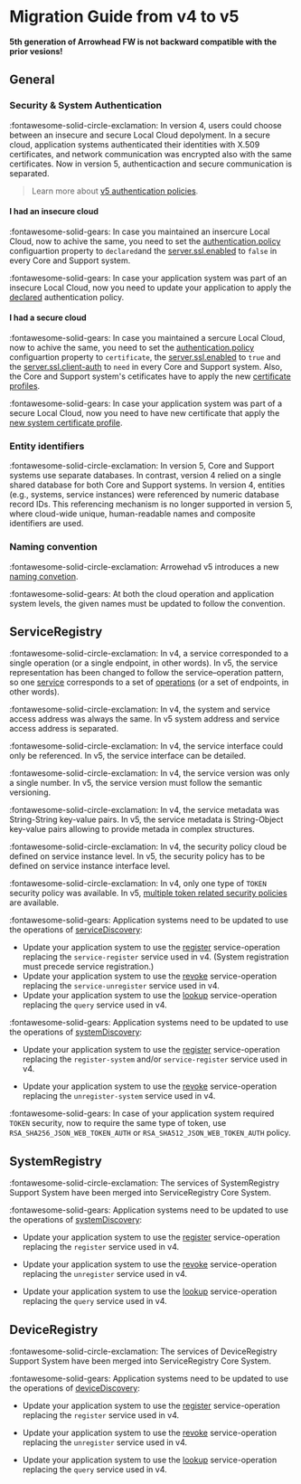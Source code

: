# Migration Guide from v4 to v5

**5th generation of Arrowhead FW  is not backward compatible with the prior vesions!**

## General

### Security & System Authentication

:fontawesome-solid-circle-exclamation: In version 4, users could choose between an insecure and secure Local Cloud depolyment. In a secure cloud, application systems authenticated their identities with X.509 certificates, and network communication was encrypted also with the same certificates. Now in version 5, authenticaction and secure communication is separated.
> Learn more about [v5 authentication policies](../api/authentication_policy.md).

#### I had an insecure cloud

:fontawesome-solid-gears: In case you maintained an insercure Local Cloud, now to achive the same, you need to set the [authentication.policy](../general/general_config_props.md) configuartion property to `declared`and the [server.ssl.enabled](../general/general_config_props.md) to `false`  in every Core and Support system.

:fontawesome-solid-gears: In case your application system was part of an insecure Local Cloud, now you need to update your application to apply the [declared](../api/authentication_policy.md#declared-http) authentication policy.

#### I had a secure cloud

:fontawesome-solid-gears: In case you maintained a sercure Local Cloud, now to achive the same, you need to set the [authentication.policy](../general/general_config_props.md) configuartion property to `certificate`, the [server.ssl.enabled](../general/general_config_props.md) to `true` and the [server.ssl.client-auth](../general/general_config_props.md) to `need` in every Core and Support system. Also, the Core and Support system's cetificates have to apply the new [certificate profiles](../help/certificate-profiles.md).

:fontawesome-solid-gears: In case your application system was part of a secure Local Cloud, now you need to have new certificate that apply the [new system certificate profile](../help/certificate-profiles.md#system-profile).

### Entity identifiers

:fontawesome-solid-circle-exclamation: In version 5, Core and Support systems use separate databases. In contrast, version 4 relied on a single shared database for both Core and Support systems. In version 4, entities (e.g., systems, service instances) were referenced by numeric database record IDs. This referencing mechanism is no longer supported in version 5, where cloud-wide unique, human-readable names and composite identifiers are used.

### Naming convention

:fontawesome-solid-circle-exclamation: Arrowehad v5 introduces a new [naming convetion](../help/naming-convention.md).

:fontawesome-solid-gears: At both the cloud operation and application system levels, the given names must be updated to follow the convention.

## ServiceRegistry

:fontawesome-solid-circle-exclamation: In v4, a service corresponded to a single operation (or a single endpoint, in other words). In v5, the service representation has been changed to follow the service–operation pattern, so one [service](../help/definitions.md#microservice-or-service) corresponds to a set of [operations](../help/definitions.md#service-operation) (or a set of endpoints, in other words).

:fontawesome-solid-circle-exclamation: In v4, the system and service access address was always the same. In v5 system address and service access address is separated.

:fontawesome-solid-circle-exclamation: In v4, the service interface could only be referenced. In v5, the service interface can be detailed.

:fontawesome-solid-circle-exclamation: In v4, the service version was only a single number. In v5, the service version must follow the semantic versioning.

:fontawesome-solid-circle-exclamation: In v4, the service metadata was String-String key-value pairs. In v5, the service metadata is String-Object key-value pairs allowing to provide metada in complex structures.

:fontawesome-solid-circle-exclamation: In v4, the security policy cloud be defined on service instance level. In v5, the security policy has to be defined on service instance interface level.

:fontawesome-solid-circle-exclamation: In v4, only one type of `TOKEN` security policy was available. In v5, [multiple token related security policies](../api/primitives.md#securitypolicy) are available.

:fontawesome-solid-gears: Application systems need to be updated to use the operations of [serviceDiscovery](../core_systems/service_registry.md#servicediscovery):

- Update your application system to use the [register](../api/serviceregistry/service-discovery-generic-http.md#register) service-operation replacing the `service-register` service used in v4. (System registration must precede service registration.)
- Update your application system to use the [revoke](../api/serviceregistry/service-discovery-generic-http.md#revoke) service-operation replacing the `service-unregister` service used in v4.
- Update your application system to use the [lookup](../api/serviceregistry/service-discovery-generic-http.md#lookup) service-operation replacing the `query` service used in v4.

:fontawesome-solid-gears: Application systems need to be updated to use the operations of [systemDiscovery](../core_systems/service_registry.md#systemdiscovery):

- Update your application system to use the [register](../api/serviceregistry/system-discovery-generic-http.md#register) service-operation replacing the `register-system` and/or `service-register` service used in v4.

- Update your application system to use the [revoke](../api/serviceregistry/system-discovery-generic-http.md#revoke) service-operation replacing the `unregister-system` service used in v4.

:fontawesome-solid-gears: In case of your application system required `TOKEN` security, now to require the same type of token, use `RSA_SHA256_JSON_WEB_TOKEN_AUTH` or `RSA_SHA512_JSON_WEB_TOKEN_AUTH` policy. 

## SystemRegistry

:fontawesome-solid-circle-exclamation: The services of SystemRegistry Support System have been merged into ServiceRegistry Core System. 

:fontawesome-solid-gears: Application systems need to be updated to use the operations of [systemDiscovery](../core_systems/service_registry.md#systemdiscovery):

- Update your application system to use the [register](../api/serviceregistry/system-discovery-generic-http.md#register) service-operation replacing the `register` service used in v4.

- Update your application system to use the [revoke](../api/serviceregistry/system-discovery-generic-http.md#revoke) service-operation replacing the `unregister` service used in v4.

- Update your application system to use the [lookup](../api/serviceregistry/system-discovery-generic-http.md#lookup) service-operation replacing the `query` service used in v4.

## DeviceRegistry

:fontawesome-solid-circle-exclamation: The services of DeviceRegistry Support System have been merged into ServiceRegistry Core System. 

:fontawesome-solid-gears: Application systems need to be updated to use the operations of [deviceDiscovery](../core_systems/service_registry.md#devicediscovery):

- Update your application system to use the [register](../api/serviceregistry/device-discovery-generic-http.md#register) service-operation replacing the `register` service used in v4.

- Update your application system to use the [revoke](../api/serviceregistry/device-discovery-generic-http.md#revoke) service-operation replacing the `unregister` service used in v4.

- Update your application system to use the [lookup](../api/serviceregistry/device-discovery-generic-http.md#lookup) service-operation replacing the `query` service used in v4.
